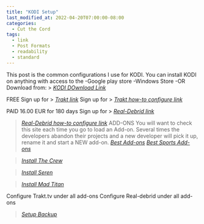 ```yaml
---
title: "KODI Setup"
last_modified_at: 2022-04-20T07:00:00-08:00
categories:
  - Cut the Cord
tags:
  - link
  - Post Formats
  - readability
  - standard
---
```


This post is the common configurations I use for KODI.
You can install KODI on anything with access to the
   -Google play store
   -Windows Store
   -OR Download from: > <cite><a href="https://kodi.tv/download/">KODI DOwnload Link</a></cite>

FREE
Sign up for > <cite><a href="https://trakt.tv/auth/join">Trakt link</a></cite>
Sign up for > <cite><a href="https://troypoint.com/trakt/">Trakt how-to configure link</a></cite>


PAID 16.00 EUR for 180 days
Sign up for > <cite><a href="https://real-debrid.com/">Real-Debrid link</a></cite>
> <cite><a href="https://troypoint.com/real-debrid/">Real-Debrid how-to configure link</a></cite>
ADD-ONS
You will want to check this site each time you go to load an Add-on. Several times the developers abandon their projects and a new developer will pick it up, rename it and start a NEW add-on. 
> <cite><a href="https://www.kodi-guide.com/best-kodi-addons/">Best Add-ons</a></cite>
> <cite><a href="https://troypoint.com/kodi-sports-addons/">Best Sports Add-ons</a></cite>

> <cite><a href="https://www.kodi-guide.com/the-crew-kodi-addon/">Install The Crew</a></cite>

> <cite><a href="https://www.kodi-guide.com/seren-kodi-addon/">Install Seren</a></cite>

> <cite><a href="https://troypoint.com/mad-titan-sports-kodi-addon/">Install Mad Titan</a></cite>

Configure Trakt.tv under all add-ons
Configure Real-debrid under all add-ons
> <cite><a href="https://kodi.wiki/view/Add-on:Backup">Setup Backup</a></cite>